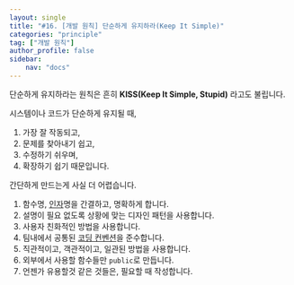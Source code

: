 ```yaml
---
layout: single
title: "#16. [개발 원칙] 단순하게 유지하라(Keep It Simple)"
categories: "principle"
tag: ["개발 원칙"]
author_profile: false
sidebar: 
    nav: "docs"
---
```


단순하게 유지하라는 원칙은 흔히 **KISS(Keep It Simple, Stupid)** 라고도 불립니다.

시스템이나 코드가 단순하게 유지될 때,

1. 가장 잘 작동되고,
2. 문제를 찾아내기 쉽고,
3. 수정하기 쉬우며,
4. 확장하기 쉽기 때문입니다.

간단하게 만드는게 사실 더 어렵습니다.

1. 함수명, [인자](https://tango1202.github.io/legacy-cpp-guide/legacy-cpp-guide-function/#%EC%9D%B8%EC%9E%90%EB%A7%A4%EA%B0%9C%EB%B3%80%EC%88%98-parameter)명을 간결하고, 명확하게 합니다.
2. 설명이 필요 없도록 상황에 맞는 디자인 패턴을 사용합니다.
3. 사용자 친화적인 방법을 사용합니다.
4. 팀내에서 공통된 [코딩 컨벤션](??)을 준수합니다.
5. 직관적이고, 객관적이고, 일관된 방법을 사용합니다.
6. 외부에서 사용할 함수들만 `public`로 만듭니다. 
7. 언젠가 유용할것 같은 것들은, 필요할 때 작성합니다.


